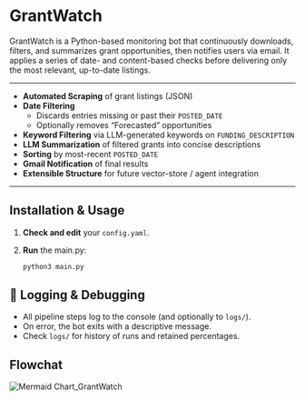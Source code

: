 # GrantWatch
GrantWatch is a Python-based monitoring bot that continuously downloads, filters, and summarizes grant opportunities, then notifies users via email. It applies a series of date- and content-based checks before delivering only the most relevant, up-to-date listings.

---

- **Automated Scraping** of grant listings (JSON)  
- **Date Filtering**  
  - Discards entries missing or past their `POSTED_DATE`  
  - Optionally removes “Forecasted” opportunities  
- **Keyword Filtering** via LLM-generated keywords on `FUNDING_DESCRIPTION`  
- **LLM Summarization** of filtered grants into concise descriptions  
- **Sorting** by most-recent `POSTED_DATE`  
- **Gmail Notification** of final results  
- **Extensible Structure** for future vector-store / agent integration

---

## Installation & Usage
1. **Check and edit** your `config.yaml`.
2. **Run** the main.py:

   ```bash
   python3 main.py
   ```
## 📝 Logging & Debugging

* All pipeline steps log to the console (and optionally to `logs/`).
* On error, the bot exits with a descriptive message.
* Check `logs/` for history of runs and retained percentages.


## Flowchat
![Mermaid Chart_GrantWatch](https://github.com/user-attachments/assets/2cada1ec-d5ce-4e27-b87f-af1f8363abd1)
